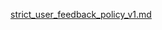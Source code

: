[strict_user_feedback_policy_v1.md](https://github.com/user-attachments/files/20734342/strict_user_feedback_policy_v1.md)
